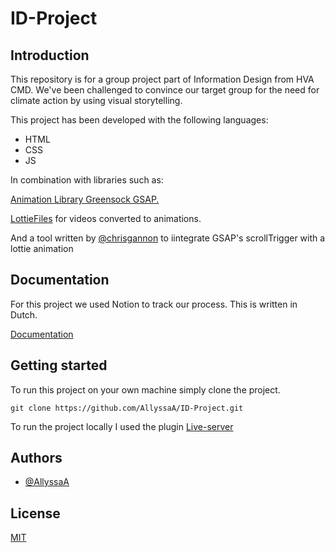 
# ID-Project

## Introduction

This repository is for a group project part of Information Design from HVA CMD. We've been challenged to convince our target group for the need for climate action by using visual storytelling.


This project has been developed with the following languages:

* HTML
* CSS
* JS

In combination with libraries such as:

[Animation Library Greensock GSAP.](https://greensock.com/)

[LottieFiles](https://lottiefiles.com/) for videos converted to animations.

And a tool written by [@chrisgannon](https://github.com/chrisgannon/ScrollLottie) to iintegrate GSAP's scrollTrigger with a lottie animation

## Documentation
For this project we used Notion to track our process. This is written in Dutch.

[Documentation](https://plucky-prepared-fce.notion.site/ID-Project-Procesverslag-82d4c0092b1a4d7a90781491cc1540df)

## Getting started
To run this project on your own machine simply clone the project.

```
git clone https://github.com/AllyssaA/ID-Project.git
```

To run the project locally I used the plugin [Live-server](https://marketplace.visualstudio.com/items?itemName=ritwickdey.LiveServer)

## Authors

- [@AllyssaA](https://www.github.com/AllyssaA)

## License

[MIT](https://choosealicense.com/licenses/mit/)

